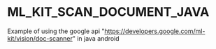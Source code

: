 # ML_KIT_SCAN_DOCUMENT_JAVA
Example of using the google api "https://developers.google.com/ml-kit/vision/doc-scanner" in java android
